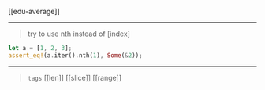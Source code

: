 [[edu-average]]

---

> try to use nth instead of [index]
```rust
let a = [1, 2, 3];
assert_eq!(a.iter().nth(1), Some(&2));
```

---

> `tags` [[len]] [[slice]] [[range]]
